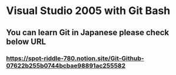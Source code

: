 # Visual Studio 2005 with Git Bash

## You can learn Git in Japanese please check below URL

### https://spot-riddle-780.notion.site/Git-Github-07622b255b0744bcbae98891ac255582
